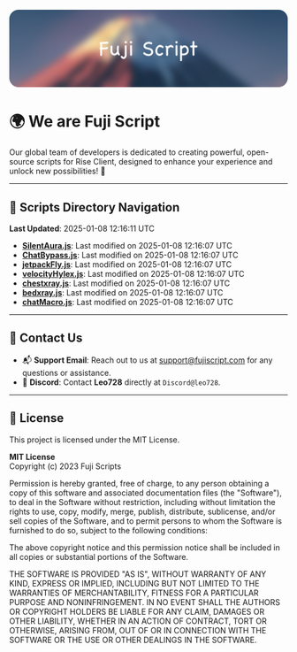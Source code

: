 ![Banner](.github/b.webp)

# 🌍 **We are Fuji Script**

Our global team of developers is dedicated to creating powerful, open-source scripts for Rise Client, designed to enhance your experience and unlock new possibilities! 🌟

---
<!-- SCRIPTS_NAVIGATION_START -->
## 📂 **Scripts Directory Navigation**

**Last Updated**: 2025-01-08 12:16:11 UTC

- **[SilentAura.js](scripts/SilentAura.js)**: Last modified on 2025-01-08 12:16:07 UTC
- **[ChatBypass.js](scripts/ChatBypass.js)**: Last modified on 2025-01-08 12:16:07 UTC
- **[jetpackFly.js](scripts/jetpackFly.js)**: Last modified on 2025-01-08 12:16:07 UTC
- **[velocityHylex.js](scripts/velocityHylex.js)**: Last modified on 2025-01-08 12:16:07 UTC
- **[chestxray.js](scripts/chestxray.js)**: Last modified on 2025-01-08 12:16:07 UTC
- **[bedxray.js](scripts/bedxray.js)**: Last modified on 2025-01-08 12:16:07 UTC
- **[chatMacro.js](scripts/chatMacro.js)**: Last modified on 2025-01-08 12:16:07 UTC

<!-- SCRIPTS_NAVIGATION_END -->

---

## 💬 **Contact Us**  
- 📬 **Support Email**: Reach out to us at [support@fujiscript.com](mailto:support@fujiscript.com) for any questions or assistance.  
- 💬 **Discord**: Contact **Leo728** directly at `Discord@leo728`.

---

## 📜 **License**

This project is licensed under the MIT License.  

**MIT License**  
Copyright (c) 2023 Fuji Scripts  

Permission is hereby granted, free of charge, to any person obtaining a copy of this software and associated documentation files (the "Software"), to deal in the Software without restriction, including without limitation the rights to use, copy, modify, merge, publish, distribute, sublicense, and/or sell copies of the Software, and to permit persons to whom the Software is furnished to do so, subject to the following conditions:  

The above copyright notice and this permission notice shall be included in all copies or substantial portions of the Software.  

THE SOFTWARE IS PROVIDED "AS IS", WITHOUT WARRANTY OF ANY KIND, EXPRESS OR IMPLIED, INCLUDING BUT NOT LIMITED TO THE WARRANTIES OF MERCHANTABILITY, FITNESS FOR A PARTICULAR PURPOSE AND NONINFRINGEMENT. IN NO EVENT SHALL THE AUTHORS OR COPYRIGHT HOLDERS BE LIABLE FOR ANY CLAIM, DAMAGES OR OTHER LIABILITY, WHETHER IN AN ACTION OF CONTRACT, TORT OR OTHERWISE, ARISING FROM, OUT OF OR IN CONNECTION WITH THE SOFTWARE OR THE USE OR OTHER DEALINGS IN THE SOFTWARE.  
